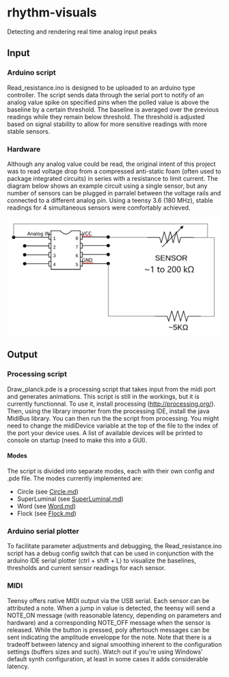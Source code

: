 # rhythm-visuals
Detecting and rendering real time analog input peaks

## Input

### Arduino script

Read_resistance.ino is designed to be uploaded to an arduino type controller. The script sends data through the serial port to notify
of an analog value spike on specified pins when the polled value is above the baseline by a certain threshold. The baseline is averaged
over the previous readings while they remain below threshold. The threshold is adjusted based on signal stability to allow for more 
sensitive readings with more stable sensors.

### Hardware

Although any analog value could be read, the original intent of this project was to read voltage drop from a compressed
anti-static foam (often used to package integrated circuits) in series with a resistance to limit current. The diagram below shows an
example circuit using a single sensor, but any number of sensors can be plugged in parralel between the voltage rails and connected to 
a different analog pin. Using a teensy 3.6 (180 MHz), stable readings for 4 simultaneous sensors were comfortably achieved.

![circuit diagram](/diagram_podo.png?raw=true)

## Output

### Processing script

Draw_planck.pde is a processing script that takes input from the midi port and generates animations.
This script is still in the workings, but it is currently functionnal. To use it, install 
processing (http://processing.org/). Then, using the library importer from the processing IDE, install
the java MidiBus library. You can then run the the script from processing. You might need to change the
midiDevice variable at the top of the file to the index of the port your device uses. A list of available
devices will be printed to console on startup (need to make this into a GUI).

#### Modes

The script is divided into separate modes, each with their own config and .pde file. The modes currently implemented are:

* Circle (see [Circle.md](DrawPlanck/Circle.md))
* SuperLuminal (see [SuperLuminal.md](DrawPlanck/SuperLuminal.md))
* Word (see [Word.md](DrawPlanck/Word.md))
* Flock (see [Flock.md](DrawPlanck/Flock.md))

### Arduino serial plotter

To facilitate parameter adjustments and debugging, the Read_resistance.ino script has a debug config switch that can be used in conjunction with the arduino IDE serial plotter (ctrl + shift + L) to visualize the baselines, thresholds and current sensor readings for each sensor.

### MIDI

Teensy offers native MIDI output via the USB serial. Each sensor can be attributed a note. When a jump in value is detected, the teensy will send a NOTE_ON message (with reasonable latency, depending on parameters and hardware) and a corresponding NOTE_OFF message when the sensor is released. While the button is pressed, poly aftertouch messages can be sent indicating the amplitude enveloppe for the note. Note that there is a tradeoff between latency and signal smoothing inherent to the configuration settings (buffers sizes and such). Watch out if you're using Windows' default synth configuration, at least in some cases it adds considerable latency.
